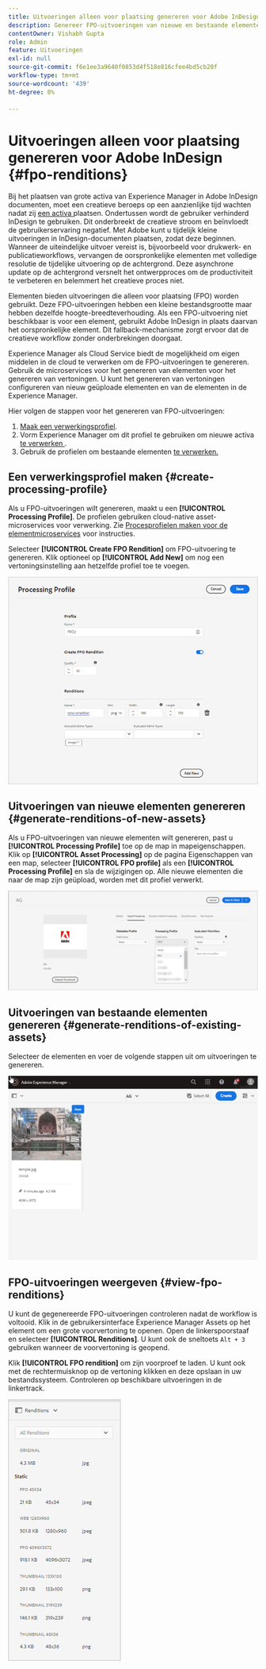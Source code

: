 ```yaml
---
title: Uitvoeringen alleen voor plaatsing genereren voor Adobe InDesign
description: Genereer FPO-uitvoeringen van nieuwe en bestaande elementen met behulp van de workflow voor Experience Manager Assets en ImageMagick.
contentOwner: Vishabh Gupta
role: Admin
feature: Uitvoeringen
exl-id: null
source-git-commit: f6e1ee3a9640f0853d4f518e816cfee4bd5cb20f
workflow-type: tm+mt
source-wordcount: '439'
ht-degree: 0%

---
```


# Uitvoeringen alleen voor plaatsing genereren voor Adobe InDesign {#fpo-renditions}

Bij het plaatsen van grote activa van Experience Manager in Adobe InDesign documenten, moet een creatieve beroeps op een aanzienlijke tijd wachten nadat zij [een activa ](https://helpx.adobe.com/indesign/using/placing-graphics.html) plaatsen. Ondertussen wordt de gebruiker verhinderd InDesign te gebruiken. Dit onderbreekt de creatieve stroom en beïnvloedt de gebruikerservaring negatief. Met Adobe kunt u tijdelijk kleine uitvoeringen in InDesign-documenten plaatsen, zodat deze beginnen. Wanneer de uiteindelijke uitvoer vereist is, bijvoorbeeld voor drukwerk- en publicatieworkflows, vervangen de oorspronkelijke elementen met volledige resolutie de tijdelijke uitvoering op de achtergrond. Deze asynchrone update op de achtergrond versnelt het ontwerpproces om de productiviteit te verbeteren en belemmert het creatieve proces niet.

Elementen bieden uitvoeringen die alleen voor plaatsing (FPO) worden gebruikt. Deze FPO-uitvoeringen hebben een kleine bestandsgrootte maar hebben dezelfde hoogte-breedteverhouding. Als een FPO-uitvoering niet beschikbaar is voor een element, gebruikt Adobe InDesign in plaats daarvan het oorspronkelijke element. Dit fallback-mechanisme zorgt ervoor dat de creatieve workflow zonder onderbrekingen doorgaat.

Experience Manager als Cloud Service biedt de mogelijkheid om eigen middelen in de cloud te verwerken om de FPO-uitvoeringen te genereren. Gebruik de microservices voor het genereren van elementen voor het genereren van vertoningen. U kunt het genereren van vertoningen configureren van nieuw geüploade elementen en van de elementen in de Experience Manager.

Hier volgen de stappen voor het genereren van FPO-uitvoeringen:
1. [Maak een verwerkingsprofiel](#create-processing-profile).
1. Vorm Experience Manager om dit profiel te gebruiken om nieuwe activa [te verwerken ](#generate-renditions-of-new-assets).
1. Gebruik de profielen om bestaande elementen [te verwerken.](#generate-renditions-of-existing-assets)

## Een verwerkingsprofiel maken {#create-processing-profile}

Als u FPO-uitvoeringen wilt genereren, maakt u een **[!UICONTROL Processing Profile]**. De profielen gebruiken cloud-native asset-microservices voor verwerking. Zie [Procesprofielen maken voor de elementmicroservices](asset-microservices-configure-and-use.md) voor instructies.

Selecteer **[!UICONTROL Create FPO Rendition]** om FPO-uitvoering te genereren. Klik optioneel op **[!UICONTROL Add New]** om nog een vertoningsinstelling aan hetzelfde profiel toe te voegen.

![create-processing-profile-fpo-renditions](assets/create-processing-profile-fpo-renditions.png)

## Uitvoeringen van nieuwe elementen genereren {#generate-renditions-of-new-assets}

Als u FPO-uitvoeringen van nieuwe elementen wilt genereren, past u **[!UICONTROL Processing Profile]** toe op de map in mapeigenschappen. Klik op **[!UICONTROL Asset Processing]** op de pagina Eigenschappen van een map, selecteer **[!UICONTROL FPO profile]** als een **[!UICONTROL Processing Profile]** en sla de wijzigingen op. Alle nieuwe elementen die naar de map zijn geüpload, worden met dit profiel verwerkt.

![add-fpo-rendition](assets/add-fpo-rendition.png)


## Uitvoeringen van bestaande elementen genereren {#generate-renditions-of-existing-assets}

Selecteer de elementen en voer de volgende stappen uit om uitvoeringen te genereren.

![fpo-existing-asset-reprocess](assets/fpo-existing-asset-reprocess.gif)


## FPO-uitvoeringen weergeven {#view-fpo-renditions}

U kunt de gegenereerde FPO-uitvoeringen controleren nadat de workflow is voltooid. Klik in de gebruikersinterface Experience Manager Assets op het element om een grote voorvertoning te openen. Open de linkerspoorstaaf en selecteer **[!UICONTROL Renditions]**. U kunt ook de sneltoets `Alt + 3` gebruiken wanneer de voorvertoning is geopend.

Klik **[!UICONTROL FPO rendition]** om zijn voorproef te laden. U kunt ook met de rechtermuisknop op de vertoning klikken en deze opslaan in uw bestandssysteem. Controleren op beschikbare uitvoeringen in de linkertrack.

![rendition_list](assets/list-renditions.png)
